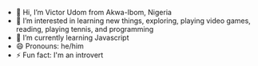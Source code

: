 - 👋 Hi, I’m Victor Udom from Akwa-Ibom, Nigeria
- 👀 I’m interested in learning new things, exploring, playing video games, reading, playing tennis, and programming
- 🌱 I’m currently learning Javascript 
- 😄 Pronouns: he/him
- ⚡ Fun fact: I'm an introvert

<!---
vicudom/vicudom is a ✨ special ✨ repository because its `README.md` (this file) appears on your GitHub profile.
You can click the Preview link to take a look at your changes.
--->
